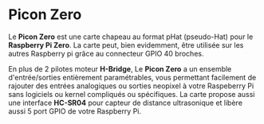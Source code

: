<!--
---
name: Picon Zero
class: board
type: moteur
formfactor: pHAT
manufacturer: 4tronix
description: Une carte de contrôle de robot pour le Raspberry Pi
url: http://4tronix.co.uk/piconzero/
buy: http://4tronix.co.uk/store/index.php?rt=product/product&product_id=552
image: '4tronix-picon-zero.png'
pincount: 40
eeprom: no
power:
  '2':
ground:
  '6':
  '9':
  '14':
  '20':
  '25':
  '30':
  '34':
  '39':
pin:
  '3':
    mode: i2c
  '5':
    mode: i2c
  '38':
    name: Ultrasonic
    mode: input/output
i2c:
  '0x22':
    name: PiconZero
    device: ATMega328
-->
# Picon Zero

Le **Picon Zero** est une carte chapeau au format pHat (pseudo-Hat) pour le **Raspberry Pi Zero**. La carte peut, bien evidemment, être utilisée sur les autres Raspberry pi grâce au connecteur GPIO 40 broches.

En plus de 2 pilotes moteur **H-Bridge**, Le **Picon Zero** a un ensemble d'entrée/sorties entièrement paramétrables, vous permettant facilement de rajouter des entrées analogiques ou sorties neopixel à votre Raspeberry Pi sans logiciels ou kernel compliqués ou spécifiques. La carte propose aussi une interface **HC-SR04** pour capteur de distance ultrasonique et libère aussi 5 port GPIO de votre Raspberry Pi.
